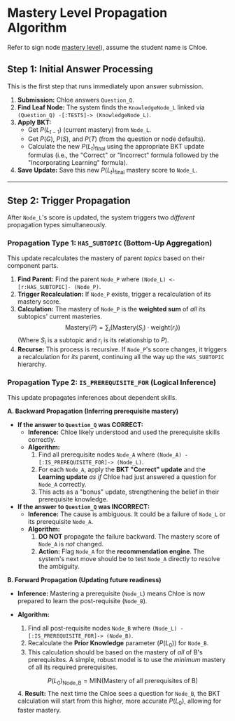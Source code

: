 # Mastery Level Propagation Algorithm
Refer to sign node [mastery level](./mastery_level_kbt.md)), assume the student name is Chloe.
## Step 1: Initial Answer Processing

This is the first step that runs immediately upon answer submission.

1. **Submission:** Chloe answers `Question_Q`.
2. **Find Leaf Node:** The system finds the `KnowledgeNode_L` linked via `(Question_Q) -[:TESTS]-> (KnowledgeNode_L)`.
3. **Apply BKT:**
    - Get $P(L_{t-1})$ (current mastery) from `Node_L`.
    - Get $P(G)$, $P(S)$, and $P(T)$ (from the question or node defaults).
    - Calculate the new $P(L_t)_{\text{final}}$ using the appropriate BKT update formulas (i.e., the "Correct" or "Incorrect" formula followed by the "Incorporating Learning" formula).
4. **Save Update:** Save this new $P(L_t)_{\text{final}}$ mastery score to `Node_L`.

---

## Step 2: Trigger Propagation

After `Node_L`'s score is updated, the system triggers two *different* propagation types simultaneously.

### Propagation Type 1: `HAS_SUBTOPIC` (Bottom-Up Aggregation)

This update recalculates the mastery of parent *topics* based on their component parts.

1. **Find Parent:** Find the parent `Node_P` where `(Node_L) <-[r:HAS_SUBTOPIC]- (Node_P)`.
2. **Trigger Recalculation:** If `Node_P` exists, trigger a recalculation of its mastery score.
3. **Calculation:** The mastery of `Node_P` is the **weighted sum** of *all* its subtopics' current masteries.
$$
\text{Mastery}(P) = \sum_{i} \left( \text{Mastery}(S_i) \cdot \text{weight}(r_i) \right)
$$
(Where $S_i$ is a subtopic and $r_i$ is its relationship to $P$).
4. **Recurse:** This process is recursive. If `Node_P`'s score changes, it triggers a recalculation for *its* parent, continuing all the way up the `HAS_SUBTOPIC` hierarchy.

### Propagation Type 2: `IS_PREREQUISITE_FOR` (Logical Inference)

This update propagates inferences about dependent skills.

**A. Backward Propagation (Inferring prerequisite mastery)**

- **If the answer to `Question_Q` was CORRECT:**
    - **Inference:** Chloe likely understood and used the prerequisite skills correctly.
    - **Algorithm:**
        1. Find all prerequisite nodes `Node_A` where `(Node_A) -[:IS_PREREQUISITE_FOR]-> (Node_L)`.
        2. For each `Node_A`, apply the **BKT "Correct" update** and the **Learning update** *as if* Chloe had just answered a question for `Node_A` correctly.
        3. This acts as a "bonus" update, strengthening the belief in their prerequisite knowledge.
- **If the answer to `Question_Q` was INCORRECT:**
    - **Inference:** The cause is ambiguous. It could be a failure of `Node_L` or its prerequisite `Node_A`.
    - **Algorithm:**
        1. **DO NOT** propagate the failure backward. The mastery score of `Node_A` is *not* changed.
        2. **Action:** Flag `Node_A` for the **recommendation engine**. The system's next move should be to test `Node_A` directly to resolve the ambiguity.

**B. Forward Propagation (Updating future readiness)**

- **Inference:** Mastering a prerequisite (`Node_L`) means Chloe is now prepared to learn the post-requisite (`Node_B`).
- **Algorithm:**
    1. Find all post-requisite nodes `Node_B` where `(Node_L) -[:IS_PREREQUISITE_FOR]-> (Node_B)`.
    2. Recalculate the **Prior Knowledge** parameter ($P(L_0)$) for `Node_B`.
    3. This calculation should be based on the mastery of *all* of B's prerequisites. A simple, robust model is to use the *minimum* mastery of all its required prerequisites.

    $$
    P(L_0)_{\text{Node\_B}} = \text{MIN}(\text{Mastery of all prerequisites of B})
    $$
    4. **Result:** The next time the Chloe sees a question for `Node_B`, the BKT calculation will start from this higher, more accurate $P(L_0)$, allowing for faster mastery.